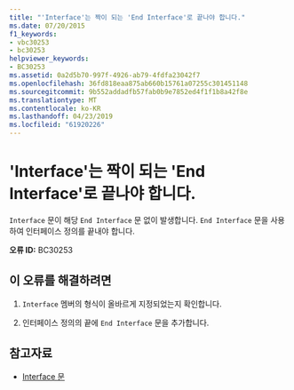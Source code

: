 ```yaml
---
title: "'Interface'는 짝이 되는 'End Interface'로 끝나야 합니다."
ms.date: 07/20/2015
f1_keywords:
- vbc30253
- bc30253
helpviewer_keywords:
- BC30253
ms.assetid: 0a2d5b70-997f-4926-ab79-4fdfa23042f7
ms.openlocfilehash: 36fd818eaa875ab660b15761a07255c301451148
ms.sourcegitcommit: 9b552addadfb57fab0b9e7852ed4f1f1b8a42f8e
ms.translationtype: MT
ms.contentlocale: ko-KR
ms.lasthandoff: 04/23/2019
ms.locfileid: "61920226"
---
```

# <a name="interface-must-end-with-a-matching-end-interface"></a>'Interface'는 짝이 되는 'End Interface'로 끝나야 합니다.
`Interface` 문이 해당 `End Interface` 문 없이 발생합니다. `End Interface` 문을 사용하여 인터페이스 정의를 끝내야 합니다.  
  
 **오류 ID:** BC30253  
  
## <a name="to-correct-this-error"></a>이 오류를 해결하려면  
  
1. `Interface` 멤버의 형식이 올바르게 지정되었는지 확인합니다.  
  
2. 인터페이스 정의의 끝에 `End Interface` 문을 추가합니다.  
  
## <a name="see-also"></a>참고자료

- [Interface 문](../../visual-basic/language-reference/statements/interface-statement.md)
